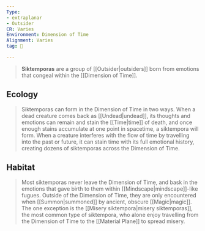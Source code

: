 ```yaml
---
Type:
- extraplanar
- Outsider
CR: Varies
Environment: Dimension of Time
Alignment: Varies
tag: 👹

---
```


> **Siktemporas** are a group of [[Outsider|outsiders]] born from emotions that congeal within the [[Dimension of Time]].


## Ecology

> Siktemporas can form in the Dimension of Time in two ways. When a dead creature comes back as [[Undead|undead]], its thoughts and emotions can remain and stain the [[Time|time]] of death, and once enough stains accumulate at one point in spacetime, a siktempora will form. When a creature interferes with the flow of time by travelling into the past or future, it can stain time with its full emotional history, creating dozens of siktemporas across the Dimension of Time.


## Habitat

> Most siktemporas never leave the Dimension of Time, and bask in the emotions that gave birth to them within [[Mindscape|mindscape]]-like fugues. Outside of the Dimension of Time, they are only encountered when [[Summon|summoned]] by ancient, obscure [[Magic|magic]]. The one exception is the [[Misery siktempora|misery siktemporas]], the most common type of siktempora, who alone enjoy travelling from the Dimension of Time to the [[Material Plane]] to spread misery.








